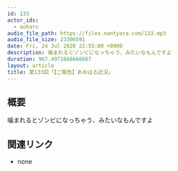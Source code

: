 ```yaml
---
id: 133
actor_ids:
  - aoharu
audio_file_path: https://files.nantyara.com/133.mp3
audio_file_size: 23306591
date: Fri, 24 Jul 2020 22:55:00 +0900
description: 噛まれるとゾンビになっちゃう、みたいなもんですよ
duration: 967.4971666666667
layout: article
title: 第133回「【ご報告】あおはる近況」
---
```

## 概要

噛まれるとゾンビになっちゃう、みたいなもんですよ

## 関連リンク

* none
